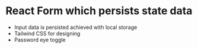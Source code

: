 # React Form which persists state data

- Input data is persisted achieved with local storage
- Tailwind CSS for designing
- Password eye toggle